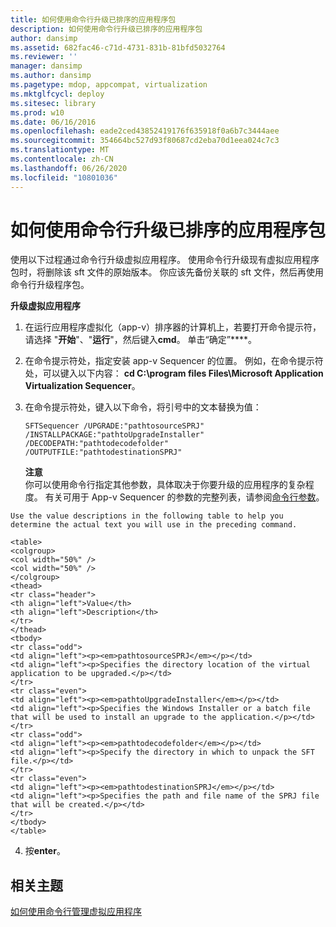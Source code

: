 ```yaml
---
title: 如何使用命令行升级已排序的应用程序包
description: 如何使用命令行升级已排序的应用程序包
author: dansimp
ms.assetid: 682fac46-c71d-4731-831b-81bfd5032764
ms.reviewer: ''
manager: dansimp
ms.author: dansimp
ms.pagetype: mdop, appcompat, virtualization
ms.mktglfcycl: deploy
ms.sitesec: library
ms.prod: w10
ms.date: 06/16/2016
ms.openlocfilehash: eade2ced43852419176f635918f0a6b7c3444aee
ms.sourcegitcommit: 354664bc527d93f80687cd2eba70d1eea024c7c3
ms.translationtype: MT
ms.contentlocale: zh-CN
ms.lasthandoff: 06/26/2020
ms.locfileid: "10801036"
---
```

# 如何使用命令行升级已排序的应用程序包


使用以下过程通过命令行升级虚拟应用程序。 使用命令行升级现有虚拟应用程序包时，将删除该 sft 文件的原始版本。 你应该先备份关联的 sft 文件，然后再使用命令行升级程序包。

**升级虚拟应用程序**

1.  在运行应用程序虚拟化（app-v）排序器的计算机上，若要打开命令提示符，请选择 "**开始**"、"**运行**"，然后键入**cmd**。 单击“确定”****。

2.  在命令提示符处，指定安装 app-v Sequencer 的位置。 例如，在命令提示符处，可以键入以下内容： **cd C:\\program files Files\\Microsoft Application Virtualization Sequencer**。

3.  在命令提示符处，键入以下命令，将引号中的文本替换为值：

    `SFTSequencer /UPGRADE:"pathtosourceSPRJ" /INSTALLPACKAGE:"pathtoUpgradeInstaller" /DECODEPATH:"pathtodecodefolder" /OUTPUTFILE:"pathtodestinationSPRJ"`

    **注意**  
    你可以使用命令行指定其他参数，具体取决于你要升级的应用程序的复杂程度。 有关可用于 App-v Sequencer 的参数的完整列表，请参阅[命令行参数](command-line-parameters.md)。



~~~
Use the value descriptions in the following table to help you determine the actual text you will use in the preceding command.

<table>
<colgroup>
<col width="50%" />
<col width="50%" />
</colgroup>
<thead>
<tr class="header">
<th align="left">Value</th>
<th align="left">Description</th>
</tr>
</thead>
<tbody>
<tr class="odd">
<td align="left"><p><em>pathtosourceSPRJ</em></p></td>
<td align="left"><p>Specifies the directory location of the virtual application to be upgraded.</p></td>
</tr>
<tr class="even">
<td align="left"><p><em>pathtoUpgradeInstaller</em></p></td>
<td align="left"><p>Specifies the Windows Installer or a batch file that will be used to install an upgrade to the application.</p></td>
</tr>
<tr class="odd">
<td align="left"><p><em>pathtodecodefolder</em></p></td>
<td align="left"><p>Specify the directory in which to unpack the SFT file.</p></td>
</tr>
<tr class="even">
<td align="left"><p><em>pathtodestinationSPRJ</em></p></td>
<td align="left"><p>Specifies the path and file name of the SPRJ file that will be created.</p></td>
</tr>
</tbody>
</table>
~~~



4. 按**enter**。

## 相关主题


[如何使用命令行管理虚拟应用程序](how-to-manage-virtual-applications-using-the-command-line.md)










